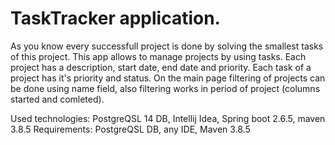 # TaskTracker application.
As you know every successfull project is done by solving the smallest tasks of this project.
This app allows to manage projects by using tasks.
Each project has a description, start date, end date and priority. Each task of a project has
it's priority and status. 
On the main page filtering of projects can be done using name field,
also filtering works in period of project (columns started and comleted). 

Used technologies: PostgreQSL 14 DB, Intellij Idea, Spring boot 2.6.5, maven 3.8.5
Requirements: PostgreQSL DB, any  IDE, Maven 3.8.5 